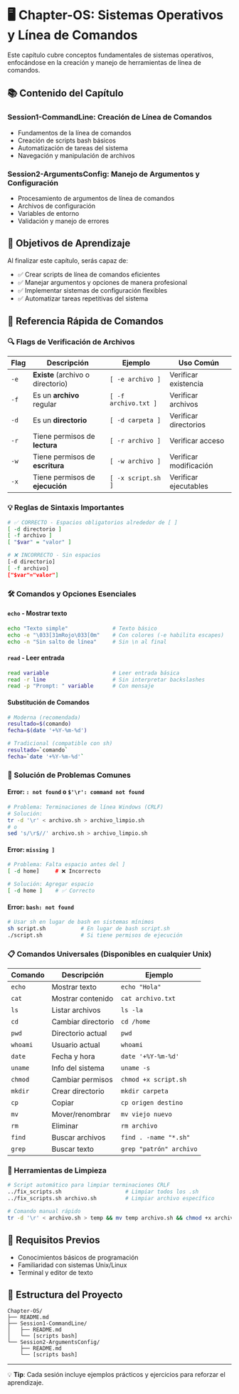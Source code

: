 # 🖥️ Chapter-OS: Sistemas Operativos y Línea de Comandos

Este capítulo cubre conceptos fundamentales de sistemas operativos, enfocándose en la creación y manejo de herramientas de línea de comandos.

## 📚 Contenido del Capítulo

### Session1-CommandLine: Creación de Línea de Comandos
- Fundamentos de la línea de comandos
- Creación de scripts bash básicos
- Automatización de tareas del sistema
- Navegación y manipulación de archivos

### Session2-ArgumentsConfig: Manejo de Argumentos y Configuración
- Procesamiento de argumentos de línea de comandos
- Archivos de configuración
- Variables de entorno
- Validación y manejo de errores

## 🎯 Objetivos de Aprendizaje

Al finalizar este capítulo, serás capaz de:
- ✅ Crear scripts de línea de comandos eficientes
- ✅ Manejar argumentos y opciones de manera profesional
- ✅ Implementar sistemas de configuración flexibles
- ✅ Automatizar tareas repetitivas del sistema

## 📖 Referencia Rápida de Comandos

### 🔍 Flags de Verificación de Archivos

| Flag | Descripción | Ejemplo | Uso Común |
|------|-------------|---------|-----------|
| `-e` | **Existe** (archivo o directorio) | `[ -e archivo ]` | Verificar existencia |
| `-f` | Es un **archivo** regular | `[ -f archivo.txt ]` | Verificar archivos |
| `-d` | Es un **directorio** | `[ -d carpeta ]` | Verificar directorios |
| `-r` | Tiene permisos de **lectura** | `[ -r archivo ]` | Verificar acceso |
| `-w` | Tiene permisos de **escritura** | `[ -w archivo ]` | Verificar modificación |
| `-x` | Tiene permisos de **ejecución** | `[ -x script.sh ]` | Verificar ejecutables |

### 💡 Reglas de Sintaxis Importantes

```bash
# ✅ CORRECTO - Espacios obligatorios alrededor de [ ]
[ -d directorio ]
[ -f archivo ]
[ "$var" = "valor" ]

# ❌ INCORRECTO - Sin espacios
[-d directorio]
[ -f archivo]
["$var"="valor"]
```

### 🛠️ Comandos y Opciones Esenciales

#### `echo` - Mostrar texto
```bash
echo "Texto simple"              # Texto básico
echo -e "\033[31mRojo\033[0m"    # Con colores (-e habilita escapes)
echo -n "Sin salto de línea"     # Sin \n al final
```

#### `read` - Leer entrada
```bash
read variable                    # Leer entrada básica
read -r line                     # Sin interpretar backslashes
read -p "Prompt: " variable      # Con mensaje
```

#### Substitución de Comandos
```bash
# Moderna (recomendada)
resultado=$(comando)
fecha=$(date '+%Y-%m-%d')

# Tradicional (compatible con sh)
resultado=`comando`
fecha=`date '+%Y-%m-%d'`
```

### 🐛 Solución de Problemas Comunes

#### Error: `: not found` o `$'\r': command not found`
```bash
# Problema: Terminaciones de línea Windows (CRLF)
# Solución:
tr -d '\r' < archivo.sh > archivo_limpio.sh
# o
sed 's/\r$//' archivo.sh > archivo_limpio.sh
```

#### Error: `missing ]`
```bash
# Problema: Falta espacio antes del ]
[ -d home]     # ❌ Incorrecto

# Solución: Agregar espacio
[ -d home ]    # ✅ Correcto
```

#### Error: `bash: not found`
```bash
# Usar sh en lugar de bash en sistemas mínimos
sh script.sh           # En lugar de bash script.sh
./script.sh            # Si tiene permisos de ejecución
```

### 📋 Comandos Universales (Disponibles en cualquier Unix)

| Comando | Descripción | Ejemplo |
|---------|-------------|---------|
| `echo` | Mostrar texto | `echo "Hola"` |
| `cat` | Mostrar contenido | `cat archivo.txt` |
| `ls` | Listar archivos | `ls -la` |
| `cd` | Cambiar directorio | `cd /home` |
| `pwd` | Directorio actual | `pwd` |
| `whoami` | Usuario actual | `whoami` |
| `date` | Fecha y hora | `date '+%Y-%m-%d'` |
| `uname` | Info del sistema | `uname -s` |
| `chmod` | Cambiar permisos | `chmod +x script.sh` |
| `mkdir` | Crear directorio | `mkdir carpeta` |
| `cp` | Copiar | `cp origen destino` |
| `mv` | Mover/renombrar | `mv viejo nuevo` |
| `rm` | Eliminar | `rm archivo` |
| `find` | Buscar archivos | `find . -name "*.sh"` |
| `grep` | Buscar texto | `grep "patrón" archivo` |

### 🔧 Herramientas de Limpieza

```bash
# Script automático para limpiar terminaciones CRLF
../fix_scripts.sh                    # Limpiar todos los .sh
../fix_scripts.sh archivo.sh         # Limpiar archivo específico

# Comando manual rápido
tr -d '\r' < archivo.sh > temp && mv temp archivo.sh && chmod +x archivo.sh
```

## 🚀 Requisitos Previos

- Conocimientos básicos de programación
- Familiaridad con sistemas Unix/Linux
- Terminal y editor de texto

## 📝 Estructura del Proyecto

```
Chapter-OS/
├── README.md
├── Session1-CommandLine/
│   ├── README.md
│   └── [scripts bash]
└── Session2-ArgumentsConfig/
    ├── README.md
    └── [scripts bash]
```

---
💡 **Tip**: Cada sesión incluye ejemplos prácticos y ejercicios para reforzar el aprendizaje.
